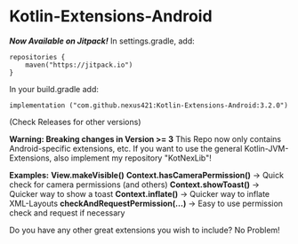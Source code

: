 # Kotlin-Extensions-Android

***Now Available on Jitpack!***
In settings.gradle, add:

    repositories {
        maven("https://jitpack.io")
    }

In your build.gradle add:

    implementation ("com.github.nexus421:Kotlin-Extensions-Android:3.2.0")

(Check Releases for other versions)

**Warning: Breaking changes in Version >= 3**
This Repo now only contains Android-specific extensions, etc. If you want to use the general
Kotlin-JVM-Extensions, also implement my repository "KotNexLib"!

**Examples:**
**View.makeVisible()**
**Context.hasCameraPermission()** -> Quick check for camera permissions (and others)
**Context.showToast()** -> Quicker way to show a toast
**Context.inflate()** -> Quicker way to inflate XML-Layouts
**checkAndRequestPermission(...)** -> Easy to use permission check and request if necessary

Do you have any other great extensions you wish to include? No Problem! 


